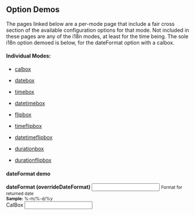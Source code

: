 ## Option Demos

The pages linked below are a per-mode page that include a fair cross section of the available configuration options for that mode.  Not included in these pages are any of the i18n modes, at least for the time being.  The sole i18n option demoed is below, for the dateFormat option with a calbox.

#### Individual Modes:

 * [calbox](../optDemo-calBox/)

 * [datebox](../optDemo-dateBox/)
 * [timebox](../optDemo-timeBox/)
 * [datetimebox](../optDemo-datetimeBox/)

 * [flipbox](../optDemo-flipBox/)
 * [timeflipbox](../optDemo-timeflipBox/)
 * [datetimeflipbox](../optDemo-datetimeflipBox/)

 * [durationbox](../optDemo-durationBox/)
 * [durationflipbox](../optDemo-durationflipBox/)


#### dateFormat demo

<div class="form-group">
	<label><strong>dateFormat (overrideDateFormat)</strong></label>
	<input class="form-control demopick" data-link="db" data-opt="overrideDateFormat" value="" placeholder="">
	<small class="form-text text-muted">Format for returned date<br><strong>Sample: </strong>%-m/%-d/%y</small>
</div>
<div class="form-group">
	<label for="db">CalBox</label>
	<input class="form-control" id="db" type="text" data-role="datebox" data-options='{"mode":"calbox","displayMode":"inline"}' />
</div>

